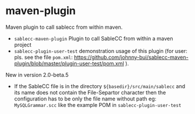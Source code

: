 maven-plugin
============

Maven plugin to call sablecc from within maven.

* `sablecc-maven-plugin` Plugin to call SableCC from within a maven project
* `sablecc-plugin-user-test` demonstration usage of this plugin (for user: pls. see the file `pom.xml`: 
https://github.com/johnny-bui/sablecc-maven-plugin/blob/master/plugin-user-test/pom.xml ).


New in version 2.0-beta.5

* If the SableCC file is in the directory `${basedir}/src/main/sablecc` and its name does not contain
	the File-Separtor character	then the configuration <grammar> has to be only the file name without path
	eg: `MySQLGrammar.scc` like the example POM in `sablecc-plugin-user-test`


